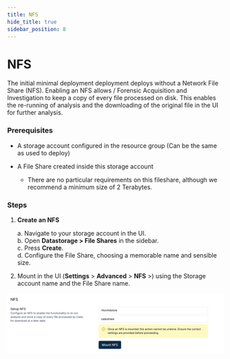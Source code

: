```yaml
---
title: NFS
hide_title: true
sidebar_position: 8
---
```


# NFS

The initial minimal deployment deployment deploys without a Network File Share (NFS). Enabling an NFS allows / Forensic Acquisition and Investigation to keep a copy of every file processed on disk. This enables the re-running of analysis and the downloading of the original file in the UI for further analysis.

### Prerequisites

- A storage account configured in the resource group (Can be the same as used to deploy)
- A File Share created inside this storage account
  
  - There are no particular requirements on this fileshare, although we recommend a minimum size of 2 Terabytes. 

### Steps

1. **Create an NFS**
   
   a. Navigate to your storage account in the UI.  
   b. Open **Datastorage > File Shares** in the sidebar.  
   c. Press **Create**.  
   d. Configure the File Share, choosing a memorable name and sensible size.

2. Mount in the UI (**Settings** > **Advanced** > **NFS** >) using the Storage account name and the File Share name.


![Azure NFS](/img/nfs-azure.png)

